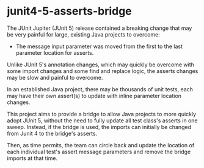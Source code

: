 # junit4-5-asserts-bridge

The JUnit Jupiter (JUnit 5) release contained a breaking change that may be very painful for large, existing Java projects to overcome:
- The message input parameter was moved from the first to the last parameter location for asserts.

Unlike JUnit 5's annotation changes, which may quickly be overcome with some import changes and some find and replace logic, 
the asserts changes may be slow and painful to overcome.  

In an established Java project, there may be thousands of unit tests, each may have their own assert(s) to update with 
inline parameter location changes.

This project aims to provide a bridge to allow Java projects to more quickly adopt JUnit 5, without the need to fully update all 
test class's asserts in one sweep.  Instead, if the bridge is used, the imports can initially be changed from Junit 4 to 
the bridge's asserts.  

Then, as time permits, the team can circle back and update the location of each individual test's assert message parameters and 
remove the bridge imports at that time.